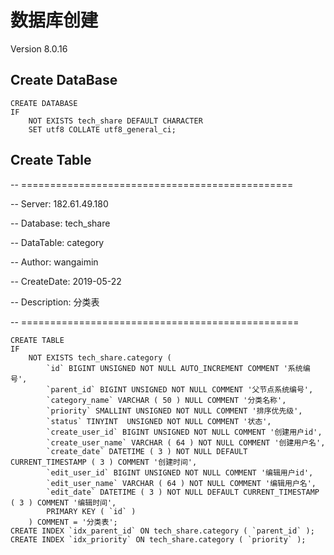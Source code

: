 # 数据库创建
Version 8.0.16

## Create DataBase

```mysql
CREATE DATABASE
IF
	NOT EXISTS tech_share DEFAULT CHARACTER 
	SET utf8 COLLATE utf8_general_ci;
```

<!--备注：COLLATE(排序):_ci结尾表示大小写不敏感（caseinsensitive）,_cs表示大小写敏感（case sensitive）,_bin表示二进制的比较（binary）-->

<!--utf8mb4_unicode_ci 是基于标准的Unicode来排序和比较，能够在各种语言之间精确排序；
    utf8mb4_general_ci 没有实现Unicode排序规则，在遇到某些特殊语言或字符是，排序结果可能不是所期望的。utf8mb4_general_ci 在比较和排序的时候更快
utf8mb4_unicode_ci 在特殊情况下，Unicode排序规则为了能够处理特殊字符的情况，实现了略微复杂的排序算法。但是在绝大多数情况下，不会发生此类复杂比较。为了Emojis一类手机端表情图片使用unicode排序没有必要。-->


## Create Table

-- ===============================================

-- Server:	182.61.49.180

-- Database:	tech_share

-- DataTable: category

-- Author:    wangaimin	

-- CreateDate:	2019-05-22

-- Description:	分类表

-- ================================================

```mysql
CREATE TABLE
IF
	NOT EXISTS tech_share.category (
		`id` BIGINT UNSIGNED NOT NULL AUTO_INCREMENT COMMENT '系统编号',
		`parent_id` BIGINT UNSIGNED NOT NULL COMMENT '父节点系统编号',
		`category_name` VARCHAR ( 50 ) NULL COMMENT '分类名称',
		`priority` SMALLINT UNSIGNED NOT NULL COMMENT '排序优先级',
		`status` TINYINT  UNSIGNED NOT NULL COMMENT '状态',
		`create_user_id` BIGINT UNSIGNED NOT NULL COMMENT '创建用户id',
		`create_user_name` VARCHAR ( 64 ) NOT NULL COMMENT '创建用户名',
		`create_date` DATETIME ( 3 ) NOT NULL DEFAULT CURRENT_TIMESTAMP ( 3 ) COMMENT '创建时间',
		`edit_user_id` BIGINT UNSIGNED NOT NULL COMMENT '编辑用户id',
		`edit_user_name` VARCHAR ( 64 ) NOT NULL COMMENT '编辑用户名',
		`edit_date` DATETIME ( 3 ) NOT NULL DEFAULT CURRENT_TIMESTAMP ( 3 ) COMMENT '编辑时间',
		PRIMARY KEY ( `id` ) 
	) COMMENT = '分类表';
CREATE INDEX `idx_parent_id` ON tech_share.category ( `parent_id` );
CREATE INDEX `idx_priority` ON tech_share.category ( `priority` );


```


